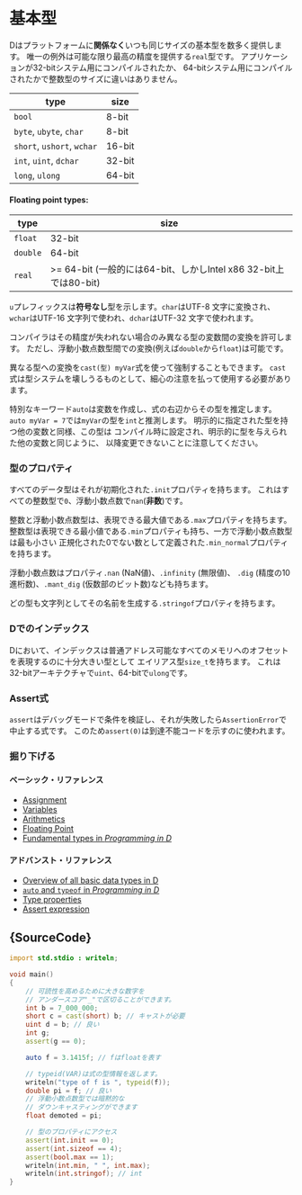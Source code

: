 # 基本型

Dはプラットフォームに**関係なく**いつも同じサイズの基本型を数多く提供します。
唯一の例外は可能な限り最高の精度を提供する`real`型です。
アプリケーションが32-bitシステム用にコンパイルされたか、
64-bitシステム用にコンパイルされたかで整数型のサイズに違いはありません。

| type                          | size
|-------------------------------|------------
|`bool`                         | 8-bit
|`byte`, `ubyte`, `char`        | 8-bit
|`short`, `ushort`, `wchar`     | 16-bit
|`int`, `uint`, `dchar`         | 32-bit
|`long`, `ulong`                | 64-bit

#### Floating point types:

| type    | size
|---------|--------------------------------------------------
|`float`  | 32-bit
|`double` | 64-bit
|`real`   | >= 64-bit (一般的には64-bit、しかしIntel x86 32-bit上では80-bit)

`u`プレフィックスは**符号なし**型を示します。`char`はUTF-8 文字に変換され、
`wchar`はUTF-16 文字列で使われ、`dchar`はUTF-32 文字で使われます。

コンパイラはその精度が失われない場合のみ異なる型の変数間の変換を許可します。
ただし、浮動小数点数型間での変換(例えば`double`から`float`)は可能です。

異なる型への変換を`cast(型) myVar`式を使って強制することもできます。
`cast`式は型システムを壊しうるものとして、細心の注意を払って使用する必要があります。

特別なキーワード`auto`は変数を作成し、式の右辺からその型を推定します。
`auto myVar = 7`では`myVar`の型を`int`と推測します。
明示的に指定された型を持つ他の変数と同様、この型は
コンパイル時に設定され、明示的に型を与えられた他の変数と同じように、
以降変更できないことに注意してください。

### 型のプロパティ

すべてのデータ型はそれが初期化された`.init`プロパティを持ちます。
これはすべての整数型で`0`、浮動小数点数で`nan`(**非数**)です。

整数と浮動小数点数型は、表現できる最大値である`.max`プロパティを持ちます。
整数型は表現できる最小値である`.min`プロパティも持ち、一方で浮動小数点数型は最も小さい
正規化された0でない数として定義された`.min_normal`プロパティを持ちます。

浮動小数点数はプロパティ`.nan` (NaN値)、`.infinity` (無限値)、
`.dig` (精度の10進桁数)、`.mant_dig` (仮数部のビット数)なども持ちます。

どの型も文字列としてその名前を生成する`.stringof`プロパティを持ちます。

### Dでのインデックス

Dにおいて、インデックスは普通アドレス可能なすべてのメモリへのオフセットを表現するのに十分大きい型として
エイリアス型`size_t`を持ちます。
これは32-bitアーキテクチャで`uint`、64-bitで`ulong`です。

### Assert式

`assert`はデバッグモードで条件を検証し、それが失敗したら`AssertionError`で中止する式です。
このため`assert(0)`は到達不能コードを示すのに使われます。

### 掘り下げる

#### ベーシック・リファレンス

- [Assignment](http://ddili.org/ders/d.en/assignment.html)
- [Variables](http://ddili.org/ders/d.en/variables.html)
- [Arithmetics](http://ddili.org/ders/d.en/arithmetic.html)
- [Floating Point](http://ddili.org/ders/d.en/floating_point.html)
- [Fundamental types in _Programming in D_](http://ddili.org/ders/d.en/types.html)

#### アドバンスト・リファレンス

- [Overview of all basic data types in D](https://dlang.org/spec/type.html)
- [`auto` and `typeof` in _Programming in D_](http://ddili.org/ders/d.en/auto_and_typeof.html)
- [Type properties](https://dlang.org/spec/property.html)
- [Assert expression](https://dlang.org/spec/expression.html#AssertExpression)

## {SourceCode}

```d
import std.stdio : writeln;

void main()
{
    // 可読性を高めるために大きな数字を
    // アンダースコア"_"で区切ることができます。
    int b = 7_000_000;
    short c = cast(short) b; // キャストが必要
    uint d = b; // 良い
    int g;
    assert(g == 0);

    auto f = 3.1415f; // fはfloatを表す

    // typeid(VAR)は式の型情報を返します。
    writeln("type of f is ", typeid(f));
    double pi = f; // 良い
    // 浮動小数点数型では暗黙的な
    // ダウンキャスティングができます
    float demoted = pi;

    // 型のプロパティにアクセス
    assert(int.init == 0);
    assert(int.sizeof == 4);
    assert(bool.max == 1);
    writeln(int.min, " ", int.max);
    writeln(int.stringof); // int
}
```
